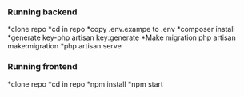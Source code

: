### Running backend
*clone repo
*cd in repo
*copy .env.exampe to .env 
*composer install
*generate key-php artisan key:generate
*Make migration php artisan make:migration
*php artisan serve

### Running frontend

*clone repo
*cd in repo
*npm install 
*npm start

